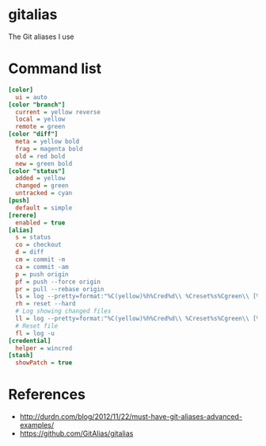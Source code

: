 # gitalias
The Git aliases I use

# Command list
```ini
[color]
  ui = auto
[color "branch"]
  current = yellow reverse
  local = yellow
  remote = green
[color "diff"]
  meta = yellow bold
  frag = magenta bold
  old = red bold
  new = green bold
[color "status"]
  added = yellow
  changed = green
  untracked = cyan
[push]
  default = simple
[rerere]
  enabled = true
[alias]
  s = status
  co = checkout
  d = diff
  cm = commit -m
  ca = commit -am
  p = push origin
  pf = push --force origin
  pr = pull --rebase origin
  ls = log --pretty=format:"%C(yellow)%h%Cred%d\\ %Creset%s%Cgreen\\ [%cn]" --decorate --graph
  rh = reset --hard
  # Log showing changed files
  ll = log --pretty=format:"%C(yellow)%h%Cred%d\\ %Creset%s%Cgreen\\ [%cn]" --decorate --numstat
  # Reset file
  fl = log -u 
[credential]
  helper = wincred
[stash]
  showPatch = true
```

# References
- http://durdn.com/blog/2012/11/22/must-have-git-aliases-advanced-examples/
- https://github.com/GitAlias/gitalias
